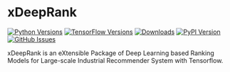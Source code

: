 # xDeepRank

[![Python Versions](https://img.shields.io/pypi/pyversions/xdeeprank.svg)](https://pypi.org/project/xdeeprank)
[![TensorFlow Versions](https://img.shields.io/badge/TensorFlow-1.4+/2.0+-blue.svg)](https://pypi.org/project/xdeeprank)
[![Downloads](https://pepy.tech/badge/xdeeprank)](https://pepy.tech/project/xdeeprank)
[![PyPI Version](https://img.shields.io/pypi/v/xdeeprank.svg)](https://pypi.org/project/xdeeprank)
[![GitHub Issues](https://img.shields.io/github/issues/imsheridan/xdeeprank.svg
)](https://github.com/imsheridan/xdeeprank/issues)

xDeepRank is an eXtensible Package of Deep Learning based Ranking Models for Large-scale Industrial Recommender System with Tensorflow.